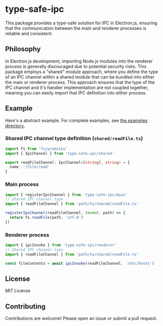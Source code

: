 # type-safe-ipc

This package provides a type-safe solution for IPC in Electron.js, ensuring that the communication between the main and renderer processes is reliable and consistent.

## Philosophy

In Electron.js development, importing Node.js modules into the renderer process is generally discouraged due to potential security risks. This package employs a "shared" module approach, where you define the type of an IPC channel within a shared module that can be bundled into either the main or renderer process. This approach ensures that the type of the IPC channel and it's handler implementation are not coupled together, meaning you can easily import that IPC definition into either process.

## Example

Here's a abstract example. For complete examples, see [the examples directory.](./examples)

### Shared IPC channel type definition (`shared/readFile.ts`)

```typescript
import fs from 'fs/promises'
import { IpcChannel } from 'type-safe-ipc/shared'

export readFileChannel: IpcChannel<[string], string> = {
  name: '/file/read'
}
```

### Main process

```typescript
import { registerIpcChannel } from 'type-safe-ipc/main'
// Shared IPC channel type
import { readFileChannel } from 'path/to/shared/readFile.ts'

registerIpcChannel(readFileChannel, (event, path) => {
  return fs.readFile(path, 'utf-8')
})
```

### Renderer process

```typescript
import { ipcInvoke } from 'type-safe-ipc/renderer'
// Shared IPC channel type
import { readFileChannel } from 'path/to/shared/readFile.ts'

const fileContents = await ipcInvoke(readFileChannel, '/etc/hosts')
```

## License

MIT License

## Contributing

Contributions are welcome! Please open an issue or submit a pull request.
